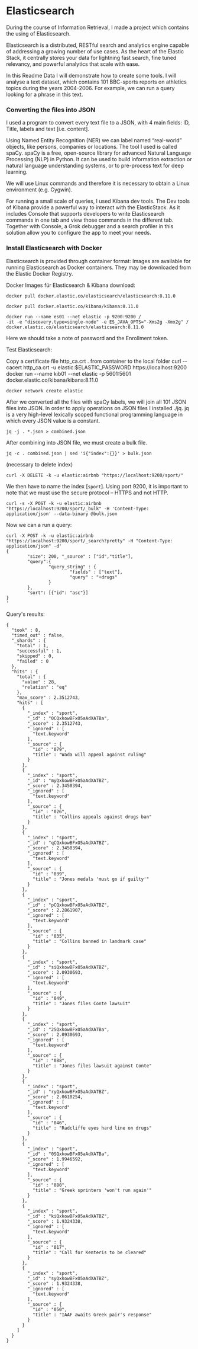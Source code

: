 # Elasticsearch

During the course of Information Retrieval, I made a project which contains the using of Elasticsearch.

Elasticsearch is a distributed, RESTful search and analytics engine capable of addressing a growing number of use cases. As the heart of the Elastic Stack, it centrally stores your data for lightning fast search, fine tuned relevancy, and powerful analytics that scale with ease.


In this Readme Data I will demonstrate how to create some tools. I will analyse a text dataset, which contains 101 BBC-sports reports on athletics topics during the years 2004-2006.
For example, we can run a query looking for a phrase in this text.

### Converting the files into JSON

I used a program to convert every text file to a JSON, with 4 main fields: ID, Title, labels and text [i.e. content].

Using Named Entity Recognition (NER) we can label named “real-world” objects, like persons, companies or locations. The tool I used is called spaCy. spaCy is a free, open-source library for advanced Natural Language Processing (NLP) in Python. It can be used to build information extraction or natural language understanding systems, or to pre-process text for deep learning.

We will use Linux commands and therefore it is necessary to obtain a Linux environment (e.g. Cygwin).


For running a small scale of queries, I used Kibana dev tools. The Dev tools of Kibana provide a powerful way to interact with the ElasticStack. As it includes Console that supports developers to write Elasticsearch commands in one tab and view those commands in the different tab. Together with Console, a Grok debugger and a search profiler in this solution allow you to configure the app to meet your needs.

### Install Elasticsearch with Docker

Elasticsearch is provided through container format: 
Images are available for running Elasticsearch as Docker containers. They may be downloaded from the Elastic Docker Registry.

Docker Images für Elasticsearch & Kibana download:

```
docker pull docker.elastic.co/elasticsearch/elasticsearch:8.11.0
```
```
docker pull docker.elastic.co/kibana/kibana:8.11.0
```

```
docker run --name es01 --net elastic -p 9200:9200 /
-it -e "discovery.type=single-node" -e ES_JAVA_OPTS="-Xms2g -Xmx2g" /
docker.elastic.co/elasticsearch/elasticsearch:8.11.0
```

Here we should take a note of password and the Enrollment token.

Test Elasticsearch:

Copy a certificate file http_ca.crt . from container to the local folder
curl --cacert http_ca.crt -u elastic:$ELASTIC_PASSWORD https://localhost:9200
docker run --name kib01 --net elastic -p 5601:5601 docker.elastic.co/kibana/kibana:8.11.0 










```
docker network create elastic
```

After we converted all the files with spaCy labels, we will join all 101 JSON files into JSON.
In order to apply operations on JSON files I installed ./jq. jq is a very high-level lexically scoped functional programming language in which every JSON value is a constant.
```
jq -j . *.json > combined.json
```

After combining into JSON file, we must create a bulk file.
```
jq -c . combined.json | sed 'i{"index":{}}' > bulk.json
```


(necessary to delete index)
```
curl -X DELETE -k -u elastic:airbnb "https://localhost:9200/sport/"
```

We then have to name the index [`sport`]. Using port 9200, it is important to note that we must use the secure protocol – HTTPS and not HTTP.
```
curl -s -X POST -k -u elastic:airbnb "https://localhost:9200/sport/_bulk" -H 'Content-Type: application/json' --data-binary @bulk.json
```




Now we can a run a query:

```
curl -X POST -k -u elastic:airbnb "https://localhost:9200/sport/_search?pretty" -H "Content-Type: application/json" -d'
{
        "size": 200, "_source" : ["id","title"],
        "query":{
                "query_string" : {
                        "fields" : ["text"],
                        "query" : "+drugs"
                }
        },
        "sort": [{"id": "asc"}]
}
'
```

Query's results:
```
{
  "took" : 8,
  "timed_out" : false,
  "_shards" : {
    "total" : 1,
    "successful" : 1,
    "skipped" : 0,
    "failed" : 0
  },
  "hits" : {
    "total" : {
      "value" : 28,
      "relation" : "eq"
    },
    "max_score" : 2.3512743,
    "hits" : [
      {
        "_index" : "sport",
        "_id" : "0CQxkowBFxO5aAdXATBa",
        "_score" : 2.3512743,
        "_ignored" : [
          "text.keyword"
        ],
        "_source" : {
          "id" : "079",
          "title" : "Wada will appeal against ruling"
        }
      },
      {
        "_index" : "sport",
        "_id" : "myQxkowBFxO5aAdXATBZ",
        "_score" : 2.3450394,
        "_ignored" : [
          "text.keyword"
        ],
        "_source" : {
          "id" : "026",
          "title" : "Collins appeals against drugs ban"
        }
      },
      {
        "_index" : "sport",
        "_id" : "qCQxkowBFxO5aAdXATBZ",
        "_score" : 2.3450394,
        "_ignored" : [
          "text.keyword"
        ],
        "_source" : {
          "id" : "039",
          "title" : "Jones medals 'must go if guilty'"
        }
      },
      {
        "_index" : "sport",
        "_id" : "pCQxkowBFxO5aAdXATBZ",
        "_score" : 2.2861907,
        "_ignored" : [
          "text.keyword"
        ],
        "_source" : {
          "id" : "035",
          "title" : "Collins banned in landmark case"
        }
      },
      {
        "_index" : "sport",
        "_id" : "siQxkowBFxO5aAdXATBZ",
        "_score" : 2.0930693,
        "_ignored" : [
          "text.keyword"
        ],
        "_source" : {
          "id" : "049",
          "title" : "Jones files Conte lawsuit"
        }
      },
      {
        "_index" : "sport",
        "_id" : "2SQxkowBFxO5aAdXATBa",
        "_score" : 2.0930693,
        "_ignored" : [
          "text.keyword"
        ],
        "_source" : {
          "id" : "088",
          "title" : "Jones files lawsuit against Conte"
        }
      },
      {
        "_index" : "sport",
        "_id" : "ryQxkowBFxO5aAdXATBZ",
        "_score" : 2.0610254,
        "_ignored" : [
          "text.keyword"
        ],
        "_source" : {
          "id" : "046",
          "title" : "Radcliffe eyes hard line on drugs"
        }
      },
      {
        "_index" : "sport",
        "_id" : "0SQxkowBFxO5aAdXATBa",
        "_score" : 1.9946592,
        "_ignored" : [
          "text.keyword"
        ],
        "_source" : {
          "id" : "080",
          "title" : "Greek sprinters 'won't run again'"
        }
      },
      {
        "_index" : "sport",
        "_id" : "kiQxkowBFxO5aAdXATBZ",
        "_score" : 1.9324338,
        "_ignored" : [
          "text.keyword"
        ],
        "_source" : {
          "id" : "017",
          "title" : "Call for Kenteris to be cleared"
        }
      },
      {
        "_index" : "sport",
        "_id" : "syQxkowBFxO5aAdXATBZ",
        "_score" : 1.9324338,
        "_ignored" : [
          "text.keyword"
        ],
        "_source" : {
          "id" : "050",
          "title" : "IAAF awaits Greek pair's response"
        }
      }
    ]
  }
}
```
